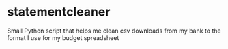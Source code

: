 # statementcleaner
Small Python script that helps me clean csv downloads from my bank to the format I use for my budget spreadsheet
